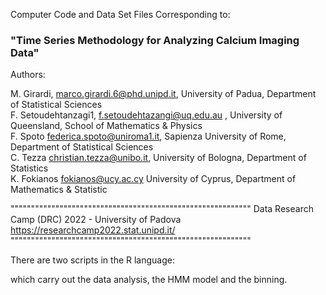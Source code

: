 Computer Code and Data Set Files Corresponding to:

### "Time Series Methodology for Analyzing Calcium Imaging Data"

Authors:

M. Girardi, marco.girardi.6@phd.unipd.it, University of Padua, Department of Statistical Sciences    
F. Setoudehtanzagi1, f.setoudehtazangi@uq.edu.au , University of Queensland, School of Mathematics & Physics   
F. Spoto federica.spoto@uniroma1.it, Sapienza University of Rome, Department of Statistical Sciences   
C. Tezza christian.tezza@unibo.it, University of Bologna, Department of Statistics   
K. Fokianos fokianos@ucy.ac.cy University of Cyprus, Department of Mathematics & Statistic   


"""""""""""""""""""""""""""""""""""""""""""""""""""""""""""
Data Research Camp (DRC) 2022 - University of Padova
https://researchcamp2022.stat.unipd.it/
"""""""""""""""""""""""""""""""""""""""""""""""""""""""""""

There are two scripts in the R language:



which carry out the data analysis, the HMM model and the binning.



